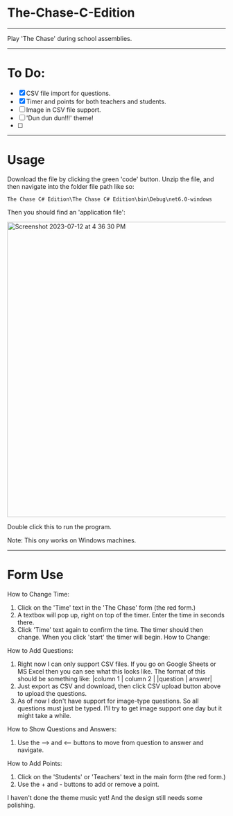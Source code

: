 # The-Chase-C-Edition
---
Play 'The Chase' during school assemblies. 

---
# To Do: 
- [x] CSV file import for questions.
- [x] Timer and points for both teachers and students.
- [ ] Image in CSV file support.
- [ ] 'Dun dun dun!!!' theme!
- [ ] 
---
# Usage

Download the file by clicking the green 'code' button. Unzip the file, and then navigate into the folder file path like so:

```
The Chase C# Edition\The Chase C# Edition\bin\Debug\net6.0-windows
```

Then you should find an 'application file':

<img width="680" alt="Screenshot 2023-07-12 at 4 36 30 PM" src="https://github.com/zozzzC/The-Chase-C-Edition/assets/104532983/ed358942-940b-4249-a34e-fa01e6abf04e">

Double click this to run the program.

Note: This ony works on Windows machines.

---
# Form Use
How to Change Time: 
1. Click on the 'Time' text in the 'The Chase' form (the red form.)
2. A textbox will pop up, right on top of the timer. Enter the time in seconds there.
3. Click 'Time' text again to confirm the time. The timer should then change. When you click 'start' the timer will begin.
How to Change:

How to Add Questions:
1. Right now I can only support CSV files. If you go on Google Sheets or MS Excel then you can see what this looks like. The format of this should be something like:
|column 1 | column 2 |
|question | answer|
2. Just export as CSV and download, then click CSV upload button above to upload the questions.
3. As of now I don't have support for image-type questions. So all questions must just be typed. I'll try to get image support one day but it might take a while. 

How to Show Questions and Answers:
1. Use the --> and <-- buttons to move from question to answer and navigate.

How to Add Points:
1. Click on the 'Students' or 'Teachers' text in the main form (the red form.) 
2. Use the + and - buttons to add or remove a point.

I haven't done the theme music yet! And the design still needs some polishing.
